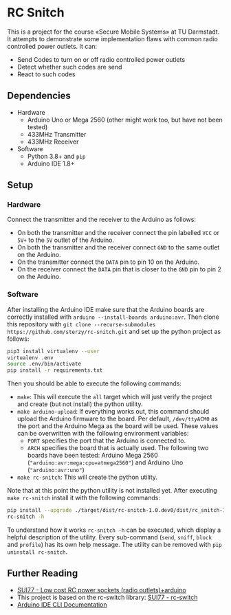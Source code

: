 # RC Snitch
This is a project for the course «Secure Mobile Systems» at TU Darmstadt. It attempts to demonstrate some implementation flaws with common radio controlled power outlets. It can:

- Send Codes to turn on or off radio controlled power outlets
- Detect whether such codes are send
- React to such codes

## Dependencies
- Hardware
    + Arduino Uno or Mega 2560 (other might work too, but have not been tested)
    + 433MHz Transmitter
    + 433MHz Receiver
- Software
    + Python 3.8+ and `pip`
    + Arduino IDE 1.8+

## Setup
### Hardware
Connect the transmitter and the receiver to the Arduino as follows:

- On both the transmitter and the receiver connect the pin labelled `VCC` or `5V+` to the `5V` outlet of the Arduino.
- On both the transmitter and the receiver connect `GND` to the same outlet on the Arduino.
- On the transmitter connect the `DATA` pin to pin 10 on the Arduino.
- On the receiver connect the `DATA` pin that is closer to the `GND` pin to pin 2 on the Arduino.

### Software
After installing the Arduino IDE make sure that the Arduino boards are correctly installed with `arduino --install-boards arduino:avr`. Then clone this repository with `git clone --recurse-submodules https://github.com/sterzy/rc-snitch.git` and set up the python project as follows:

```bash
pip3 install virtualenv --user
virtualenv .env
source .env/bin/activate
pip install -r requirements.txt
```

Then you should be able to execute the following commands:

- `make`: This will execute the `all` target which will just verify the project and create (but not install) the python utility.
- `make arduino-upload`: If everything works out, this command should upload the Arduino firmware to the board. Per default, `/dev/ttyACM0` as the port and the Arduino Mega as the board will be used. These values can be overwritten with the following environment variables:
    + `PORT` specifies the port that the Arduino is connected to.
    + `ARCH` specifies the board that is actually used. The following two boards have been tested: Arduino Mega 2560 (`"arduino:avr:mega:cpu=atmega2560"`) and Arduino Uno (`"arduino:avr:uno"`)
- `make rc-snitch`: This will create the python utility.

Note that at this point the python utility is not installed yet. After executing `make rc-snitch` install it with the following commands:

```bash
pip install --upgrade ./target/dist/rc-snitch-1.0.dev0/dist/rc_snitch-1.0.dev0-py3-none-any.whl
rc-snitch -h
```

To understand how it works `rc-snitch -h` can be executed, which display a helpful description of the utility. Every sub-command (`send`, `sniff`, `block` and `profile`) has its own help message. The utility can be removed with `pip uninstall rc-snitch`.

## Further Reading
- [SUI77 - Low cost RC power sockets (radio outlets)+arduino](https://sui77.wordpress.com/2011/04/12/163/)
- This project is based on the rc-switch library: [SUI77 - rc-switch](https://github.com/sui77/rc-switch)
- [Arduino IDE CLI Documentation](https://github.com/arduino/Arduino/blob/master/build/shared/manpage.adoc)
